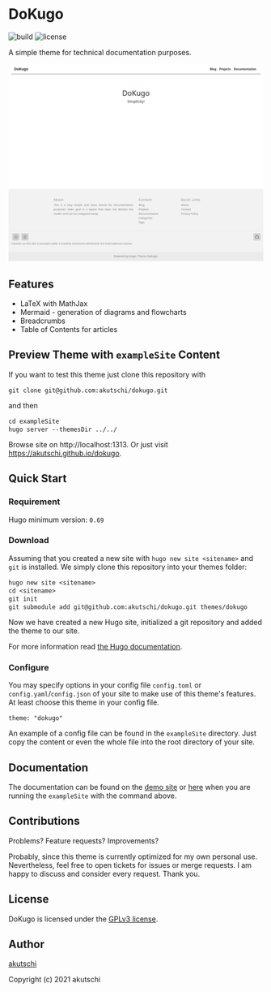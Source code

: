 # DoKugo

![build](https://github.com/akutschi/dokugo/actions/workflows/deploy-hugo-pages.yml/badge.svg)
![license](https://img.shields.io/github/license/akutschi/dokugo)

A simple theme for technical documentation purposes.

![Screenshot](./exampleSite/content/documentation/dokugo/introduction/screenshot.png)

## Features

- LaTeX with MathJax
- Mermaid - generation of diagrams and flowcharts
- Breadcrumbs
- Table of Contents for articles

## Preview Theme with `exampleSite` Content

If you want to test this theme just clone this repository with

```
git clone git@github.com:akutschi/dokugo.git
```

and then

```
cd exampleSite
hugo server --themesDir ../../
```

Browse site on http://localhost:1313.
Or just visit https://akutschi.github.io/dokugo.

## Quick Start

### Requirement

Hugo minimum version: `0.69`

### Download

Assuming that you created a new site with `hugo new site <sitename>` and `git` is installed. 
We simply clone this repository into your themes folder:

```
hugo new site <sitename>
cd <sitename>
git init
git submodule add git@github.com:akutschi/dokugo.git themes/dokugo
```

Now we have created a new Hugo site, initialized a git repository and added the theme to our site.

For more information read [the Hugo documentation](https://gohugo.io/getting-started/quick-start/).

### Configure

You may specify options in your config file `config.toml` or `config.yaml`/`config.json` of your site to make use of this theme's features. 
At least choose this theme in your config file.

```
theme: "dokugo"
```

An example of a config file can be found in the `exampleSite` directory. 
Just copy the content or even the whole file into the root directory of your site.

## Documentation

The documentation can be found on the [demo site](https://akutschi.github.io/dokugo/documentation/dokugo/) or  [here](http://localhost:1313/dokugo/documentation/dokugo/) when you are running the `exampleSite` with the command above.
## Contributions 

Problems? Feature requests? Improvements? 

Probably, since this theme is currently optimized for my own personal use.
Nevertheless, feel free to open tickets for issues or merge requests. 
I am happy to discuss and consider every request. 
Thank you.

## License

DoKugo is licensed under the [GPLv3 license](https://github.com/akutschi/dokugo/blob/master/LICENSE).

## Author

[akutschi](https://github.com/akutschi)

Copyright (c) 2021 akutschi

